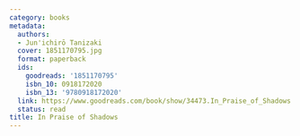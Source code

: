```yaml
---
category: books
metadata:
  authors:
  - Jun'ichirō Tanizaki
  cover: 1851170795.jpg
  format: paperback
  ids:
    goodreads: '1851170795'
    isbn_10: 0918172020
    isbn_13: '9780918172020'
  link: https://www.goodreads.com/book/show/34473.In_Praise_of_Shadows
  status: read
title: In Praise of Shadows
---
```

